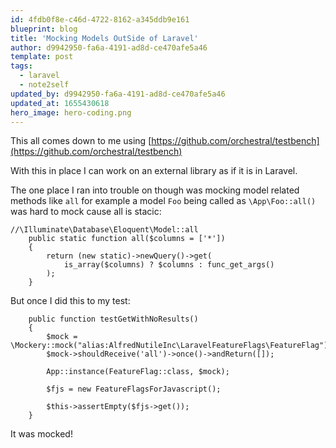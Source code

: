 ```yaml
---
id: 4fdb0f8e-c46d-4722-8162-a345ddb9e161
blueprint: blog
title: 'Mocking Models OutSide of Laravel'
author: d9942950-fa6a-4191-ad8d-ce470afe5a46
template: post
tags:
  - laravel
  - note2self
updated_by: d9942950-fa6a-4191-ad8d-ce470afe5a46
updated_at: 1655430618
hero_image: hero-coding.png
---
```

This all comes down to me using [https://github.com/orchestral/testbench](https://github.com/orchestral/testbench)

With this in place I can work on an external library as if it is in Laravel.

The one place I ran into trouble on though was mocking model related methods like `all` for example a model `Foo` being called as `\App\Foo::all()` was hard to mock cause all is stacic:


```
//\Illuminate\Database\Eloquent\Model::all
    public static function all($columns = ['*'])
    {
        return (new static)->newQuery()->get(
            is_array($columns) ? $columns : func_get_args()
        );
    }
```

But once I did this to my test:

```
    public function testGetWithNoResults()
    {
        $mock = \Mockery::mock("alias:AlfredNutileInc\LaravelFeatureFlags\FeatureFlag");
        $mock->shouldReceive('all')->once()->andReturn([]);

        App::instance(FeatureFlag::class, $mock);

        $fjs = new FeatureFlagsForJavascript();

        $this->assertEmpty($fjs->get());
    }
```

It was mocked!